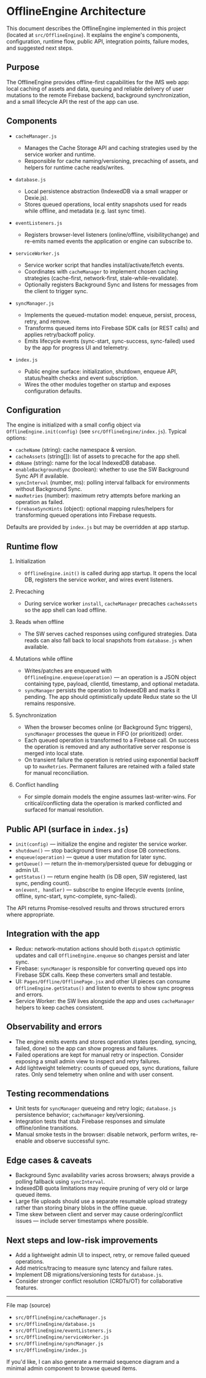# OfflineEngine Architecture

This document describes the OfflineEngine implemented in this project (located at `src/OfflineEngine`). It explains the engine's components, configuration, runtime flow, public API, integration points, failure modes, and suggested next steps.

## Purpose

The OfflineEngine provides offline-first capabilities for the iMS web app: local caching of assets and data, queuing and reliable delivery of user mutations to the remote Firebase backend, background synchronization, and a small lifecycle API the rest of the app can use.

## Components

- `cacheManager.js`
  - Manages the Cache Storage API and caching strategies used by the service worker and runtime.
  - Responsible for cache naming/versioning, precaching of assets, and helpers for runtime cache reads/writes.

- `database.js`
  - Local persistence abstraction (IndexedDB via a small wrapper or Dexie.js).
  - Stores queued operations, local entity snapshots used for reads while offline, and metadata (e.g. last sync time).

- `eventListeners.js`
  - Registers browser-level listeners (online/offline, visibilitychange) and re-emits named events the application or engine can subscribe to.

- `serviceWorker.js`
  - Service worker script that handles install/activate/fetch events.
  - Coordinates with `cacheManager` to implement chosen caching strategies (cache-first, network-first, stale-while-revalidate).
  - Optionally registers Background Sync and listens for messages from the client to trigger sync.

- `syncManager.js`
  - Implements the queued-mutation model: enqueue, persist, process, retry, and remove.
  - Transforms queued items into Firebase SDK calls (or REST calls) and applies retry/backoff policy.
  - Emits lifecycle events (sync-start, sync-success, sync-failed) used by the app for progress UI and telemetry.

- `index.js`
  - Public engine surface: initialization, shutdown, enqueue API, status/health checks and event subscription.
  - Wires the other modules together on startup and exposes configuration defaults.

## Configuration

The engine is initialized with a small config object via `OfflineEngine.init(config)` (see `src/OfflineEngine/index.js`). Typical options:

- `cacheName` (string): cache namespace & version.
- `cacheAssets` (string[]): list of assets to precache for the app shell.
- `dbName` (string): name for the local IndexedDB database.
- `enableBackgroundSync` (boolean): whether to use the SW Background Sync API if available.
- `syncInterval` (number, ms): polling interval fallback for environments without Background Sync.
- `maxRetries` (number): maximum retry attempts before marking an operation as failed.
- `firebaseSyncHints` (object): optional mapping rules/helpers for transforming queued operations into Firebase requests.

Defaults are provided by `index.js` but may be overridden at app startup.

## Runtime flow

1. Initialization
   - `OfflineEngine.init()` is called during app startup. It opens the local DB, registers the service worker, and wires event listeners.

2. Precaching
   - During service worker `install`, `cacheManager` precaches `cacheAssets` so the app shell can load offline.

3. Reads when offline
   - The SW serves cached responses using configured strategies. Data reads can also fall back to local snapshots from `database.js` when available.

4. Mutations while offline
   - Writes/patches are enqueued with `OfflineEngine.enqueue(operation)` — an operation is a JSON object containing type, payload, clientId, timestamp, and optional metadata.
   - `syncManager` persists the operation to IndexedDB and marks it pending. The app should optimistically update Redux state so the UI remains responsive.

5. Synchronization
   - When the browser becomes online (or Background Sync triggers), `syncManager` processes the queue in FIFO (or prioritized) order.
   - Each queued operation is transformed to a Firebase call. On success the operation is removed and any authoritative server response is merged into local state.
   - On transient failure the operation is retried using exponential backoff up to `maxRetries`. Permanent failures are retained with a failed state for manual reconciliation.

6. Conflict handling
   - For simple domain models the engine assumes last-writer-wins. For critical/conflicting data the operation is marked conflicted and surfaced for manual resolution.

## Public API (surface in `index.js`)

- `init(config)` — initialize the engine and register the service worker.
- `shutdown()` — stop background timers and close DB connections.
- `enqueue(operation)` — queue a user mutation for later sync.
- `getQueue()` — return the in-memory/persisted queue for debugging or admin UI.
- `getStatus()` — return engine health (is DB open, SW registered, last sync, pending count).
- `on(event, handler)` — subscribe to engine lifecycle events (online, offline, sync-start, sync-complete, sync-failed).

The API returns Promise-resolved results and throws structured errors where appropriate.

## Integration with the app

- Redux: network-mutation actions should both `dispatch` optimistic updates and call `OfflineEngine.enqueue` so changes persist and later sync.
- Firebase: `syncManager` is responsible for converting queued ops into Firebase SDK calls. Keep these converters small and testable.
- UI: `Pages/Offline/OfflinePage.jsx` and other UI pieces can consume `OfflineEngine.getStatus()` and listen to events to show sync progress and errors.
- Service Worker: the SW lives alongside the app and uses `cacheManager` helpers to keep caches consistent.

## Observability and errors

- The engine emits events and stores operation states (pending, syncing, failed, done) so the app can show progress and failures.
- Failed operations are kept for manual retry or inspection. Consider exposing a small admin view to inspect and retry failures.
- Add lightweight telemetry: counts of queued ops, sync durations, failure rates. Only send telemetry when online and with user consent.

## Testing recommendations

- Unit tests for `syncManager` queueing and retry logic; `database.js` persistence behavior; `cacheManager` key/versioning.
- Integration tests that stub Firebase responses and simulate offline/online transitions.
- Manual smoke tests in the browser: disable network, perform writes, re-enable and observe successful sync.

## Edge cases & caveats

- Background Sync availability varies across browsers; always provide a polling fallback using `syncInterval`.
- IndexedDB quota limitations may require pruning of very old or large queued items.
- Large file uploads should use a separate resumable upload strategy rather than storing binary blobs in the offline queue.
- Time skew between client and server may cause ordering/conflict issues — include server timestamps where possible.

## Next steps and low-risk improvements

- Add a lightweight admin UI to inspect, retry, or remove failed queued operations.
- Add metrics/tracing to measure sync latency and failure rates.
- Implement DB migrations/versioning tests for `database.js`.
- Consider stronger conflict resolution (CRDTs/OT) for collaborative features.

---

File map (source)

- `src/OfflineEngine/cacheManager.js`
- `src/OfflineEngine/database.js`
- `src/OfflineEngine/eventListeners.js`
- `src/OfflineEngine/serviceWorker.js`
- `src/OfflineEngine/syncManager.js`
- `src/OfflineEngine/index.js`

If you'd like, I can also generate a mermaid sequence diagram and a minimal admin component to browse queued items.
